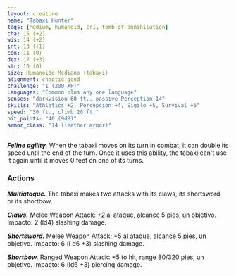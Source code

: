 ```yaml
---
layout: creature
name: "Tabaxi Hunter"
tags: [Medium, humanoid, cr1, tomb-of-annihilation]
cha: 15 (+2)
wis: 14 (+2)
int: 13 (+1)
con: 11 (0)
dex: 17 (+3)
str: 10 (0)
size: Humanoide Mediano (tabaxi)
alignment: chaotic good
challenge: "1 (200 XP)"
Languages: "Common plus any one language"
senses: "darkvision 60 ft., passive Perception 14"
skills: "Athletics +2, Percepción +4, Sigilo +5, Survival +6"
speed: "30 ft., climb 20 ft."
hit_points: "40 (9d8)"
armor_class: "14 (leather armor)"
---
```


***Feline agility.*** When the tabaxi moves on its turn in combat, it can double its speed until the end of the turn. Once it uses this ability, the tabaxi can't use it again until it moves 0 feet on one of its turns.

### Actions

***Multiataque.*** The tabaxi makes two attacks with its claws, its shortsword, or its shortbow.

***Claws.*** Melee Weapon Attack: +2 al ataque, alcance 5 pies, un objetivo. Impacto: 2 (ld4) slashing damage.

***Shortsword.*** Melee Weapon Attack: +5 al ataque, alcance 5 pies, un objetivo. Impacto: 6 (l d6 +3) slashing damage.

***Shortbow.*** Ranged Weapon Attack: +5 to hit, range 80/320 pies, un objetivo. Impacto: 6 (ld6 +3) piercing damage.